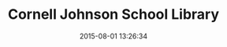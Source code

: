 ---
layout: work
title: "Cornell Johnson School Library"
categories: work
date: 2015-08-01 13:26:34
type: 'Mobile UI/UX design'
thumbnail: 'images/thumbs/jgsm@2x.jpg'
permalink: /work/cleartune
hero: 'http://placekitten.com/1200/1000' 
color: '#4A4A4A'
---
